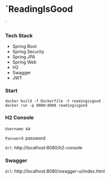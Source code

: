 # `ReadingIsGood
`
### Tech Stack

* Spring Boot
* Spring Security
* Spring JPA
* Spring Web
* H2
* Swagger
* JWT

### Start

```
docker build -f Dockerfile -t readingisgood .
docker run -p 8080:8080 readingisgood
```


### H2 Console
`Username`: sa

`Password`: password

`Url`: http://localhost:8080/h2-console

### Swagger 
`Url`: http://localhost:8080/swagger-ui/index.html


